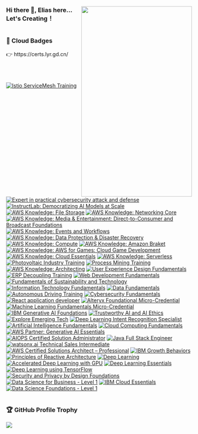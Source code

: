 

<h1 ></h1>

<div>
  <img src="https://cdn.jsdelivr.net/gh/OrekiYuta/OrekiYuta@1.0.1/OrekiYuta.png"  height="515" width="300" align="right">
</div>

### Hi there 👋, Elias here... Let's Creating！

<h1></h1>
<div>
  <h3>🥇 Cloud Badges</h3>
    👉 https://certs.lyr.gd.cn/

<br/><br/>

<!--START_SECTION:badges-->
[![Istio ServiceMesh Training](https://images.credly.com/size/110x110/images/c4188dcc-9c7e-428c-843d-83ac6cacb44c/blob)](http://www.credly.com/badges/03d7c8c0-4e55-4c6d-acd8-4b0bb478e219 "Istio ServiceMesh Training")
[![Expert in practical cybersecurity attack and defense](https://images.credly.com/size/110x110/images/72d23158-7a73-4339-b3f5-db9093b9dc0b/blob)](http://www.credly.com/badges/51241996-ac73-4b68-b74e-17cb1c318856 "Expert in practical cybersecurity attack and defense")
[![InstructLab: Democratizing AI Models at Scale](https://images.credly.com/size/110x110/images/d739a868-f29a-4754-a49c-cde9ac936ef7/InstructLab_20Democratizing_20AI_20Models_20at_20Scale_20Foundational.png)](http://www.credly.com/badges/be1ff749-c8ba-4abc-8958-093555838637 "InstructLab: Democratizing AI Models at Scale")
[![AWS Knowledge: File Storage](https://images.credly.com/size/110x110/images/a894153e-1762-4870-83b9-150ff294d7fb/image.png)](http://www.credly.com/badges/98f03c36-977e-4adc-8d7c-73be17d23213 "AWS Knowledge: File Storage")
[![AWS Knowledge: Networking Core](https://images.credly.com/size/110x110/images/e75f222b-7f75-4d7b-8a6a-67d68aa59d62/image.png)](http://www.credly.com/badges/02e2f6fd-62e6-46e4-a19d-4a9cfe7ffdba "AWS Knowledge: Networking Core")
[![AWS Knowledge: Media & Entertainment: Direct-to-Consumer and Broadcast Foundations](https://images.credly.com/size/110x110/images/0c6f66be-4cd6-4d98-b132-a9a87dc6ecbe/image.png)](http://www.credly.com/badges/7f5e81cd-f4be-4166-919e-6999f9218541 "AWS Knowledge: Media & Entertainment: Direct-to-Consumer and Broadcast Foundations")
[![AWS Knowledge: Events and Workflows](https://images.credly.com/size/110x110/images/65b806c9-c09d-4125-bfb0-8fc87f4699ac/image.png)](http://www.credly.com/badges/304dcaab-aefb-40cd-b898-c2d1c458b9d6 "AWS Knowledge: Events and Workflows")
[![AWS Knowledge: Data Protection & Disaster Recovery](https://images.credly.com/size/110x110/images/b8766b97-8362-4948-a08c-d4fbd2cda57c/image.png)](http://www.credly.com/badges/1090a493-6f59-4e38-9fc6-3370573ebcd0 "AWS Knowledge: Data Protection & Disaster Recovery")
[![AWS Knowledge: Compute](https://images.credly.com/size/110x110/images/eba18772-5ecf-471b-b8af-dda79815b544/image.png)](http://www.credly.com/badges/3c684f5f-3190-49bc-9fa2-69d38ab2629c "AWS Knowledge: Compute")
[![AWS Knowledge: Amazon Braket](https://images.credly.com/size/110x110/images/cb9ef1ba-f010-4a39-881b-65dce3e5df68/image.png)](http://www.credly.com/badges/ad250bf8-f809-4d8b-a414-cd4ccdec94d2 "AWS Knowledge: Amazon Braket")
[![AWS Knowledge: AWS for Games: Cloud Game Development](https://images.credly.com/size/110x110/images/1e1e332c-cbe5-4358-9491-748cc5c5d15f/image.png)](http://www.credly.com/badges/7a374012-7b3a-4e9a-a080-78c9ef248f0f "AWS Knowledge: AWS for Games: Cloud Game Development")
[![AWS Knowledge: Cloud Essentials](https://images.credly.com/size/110x110/images/ec621e2a-c8f0-4459-806c-ae11829d372a/image.png)](http://www.credly.com/badges/e08ea748-2eb4-463e-98fe-f99b3ee37391 "AWS Knowledge: Cloud Essentials")
[![AWS Knowledge: Serverless](https://images.credly.com/size/110x110/images/e07c6cc4-b737-4d7e-8ce8-66b6b7a60367/image.png)](http://www.credly.com/badges/4c5f6a68-ce98-4904-995f-e01dacaa0cce "AWS Knowledge: Serverless")
[![Photovoltaic Industry Training](https://images.credly.com/size/110x110/images/3084256a-abbf-44f1-a46c-4f081a507595/blob)](http://www.credly.com/badges/338b8e58-77f3-4a77-a057-beded5ed61c8 "Photovoltaic Industry Training")
[![Process Mining Training](https://images.credly.com/size/110x110/images/52160d67-744a-4134-b432-62a2ce3d62d7/image.png)](http://www.credly.com/badges/02f4ff40-7c91-4102-a914-d4672a216f1a "Process Mining Training")
[![AWS Knowledge: Architecting](https://images.credly.com/size/110x110/images/519a6dba-f145-4c1a-85a2-1d173d6898d9/image.png)](http://www.credly.com/badges/cb3e1448-8933-4efe-80ee-13d9e4da8f2b "AWS Knowledge: Architecting")
[![User Experience Design Fundamentals](https://images.credly.com/size/110x110/images/255f1178-a3ba-4738-a494-02b046fbec10/image.png)](http://www.credly.com/badges/06bb9fa3-cd04-4865-bb02-6384374eb116 "User Experience Design Fundamentals")
[![ERP Decoupling Training](https://images.credly.com/size/110x110/images/acedf554-8a50-474f-bf99-6a8bd0503662/image.png)](http://www.credly.com/badges/d59349ba-5bf7-432d-b4f4-30db75a67003 "ERP Decoupling Training")
[![Web Development Fundamentals](https://images.credly.com/size/110x110/images/0c1c6eed-818c-4f78-bfaa-7ea8704c863a/image.png)](http://www.credly.com/badges/371f5ca7-d16e-488b-a34a-a8ae542ccfdf "Web Development Fundamentals")
[![Fundamentals of Sustainability and Technology](https://images.credly.com/size/110x110/images/cef0e894-8024-4a89-8337-c7ee295aef19/image.png)](http://www.credly.com/badges/3724e0b8-d281-4409-9f84-84aa6211e7d3 "Fundamentals of Sustainability and Technology")
[![Information Technology Fundamentals](https://images.credly.com/size/110x110/images/e807f203-a235-4c69-b9ee-f31bf015af6f/image.png)](http://www.credly.com/badges/69a8555f-69b6-4d67-8e2e-7c27b3124923 "Information Technology Fundamentals")
[![Data Fundamentals](https://images.credly.com/size/110x110/images/edaf0f19-2df0-4759-8871-7b1b44687f53/image.png)](http://www.credly.com/badges/73eff7d5-1b95-4842-a785-fdf8b1077c24 "Data Fundamentals")
[![Autonomous Driving Training](https://images.credly.com/size/110x110/images/67696de5-1b7c-415c-8727-a614530d3529/image.png)](http://www.credly.com/badges/4e233d31-f6d3-4aa1-828c-4f1d3655330f "Autonomous Driving Training")
[![Cybersecurity Fundamentals](https://images.credly.com/size/110x110/images/50b96632-6cbb-40b7-ac0e-b83f49ff7f94/image.png)](http://www.credly.com/badges/4bf5ceec-1caf-413e-8f0e-ca59ba2b8c8f "Cybersecurity Fundamentals")
[![React application developer](https://images.credly.com/size/110x110/images/9ba4cd3c-c714-4e80-9a78-1d3458416ef5/image.png)](http://www.credly.com/badges/60d28ba6-8d7d-4acc-a1f5-859a87f4f963 "React application developer")
[![Alteryx Foundational Micro-Credential](https://images.credly.com/size/110x110/images/1ec9c0f8-60f4-4c96-8fc8-2442b9022a12/image.png)](http://www.credly.com/badges/8ed8265e-ad57-4b41-a7a7-9ea00f6afcaa "Alteryx Foundational Micro-Credential")
[![Machine Learning Fundamentals Micro-Credential](https://images.credly.com/size/110x110/images/70b7f41e-7711-426d-8e87-e6a7b14d3790/image.png)](http://www.credly.com/badges/61085a7b-af10-4c0b-9b63-d02e2fdadaf5 "Machine Learning Fundamentals Micro-Credential")
[![IBM Generative AI Foundations](https://images.credly.com/size/110x110/images/3f47012c-5e2c-4c8a-98a4-6e6e96571926/AI-Generative-AI-Foundations.png)](http://www.credly.com/badges/3ccbb524-b856-40c6-8cfc-edc684fda6a1 "IBM Generative AI Foundations")
[![Trustworthy AI and AI Ethics](https://images.credly.com/size/110x110/images/25d0ed8f-02ee-4277-bf8f-2dacfe123a79/Trustworthy-AI-and-AI-Ethics-Foundations.png)](http://www.credly.com/badges/8fdb27a9-4bc3-45b9-a499-c26463af8188 "Trustworthy AI and AI Ethics")
[![Explore Emerging Tech](https://images.credly.com/size/110x110/images/c6f4a830-11d9-46ba-a061-8ac2e5a099e9/Explore_Emerging_Tech.png)](http://www.credly.com/badges/1b509054-1e8c-427a-808d-8bd33f9f650e "Explore Emerging Tech")
[![Deep Learning Intent Recognition Specialist](https://images.credly.com/size/110x110/images/087d9a9f-ea47-4d95-82fb-adfed803a851/image.png)](http://www.credly.com/badges/fe24dea8-2c6e-4ce8-a11d-d1fabca3e1a9 "Deep Learning Intent Recognition Specialist")
[![Artificial Intelligence Fundamentals](https://images.credly.com/size/110x110/images/82b908e1-fdcd-4785-9d32-97f11ccbcf08/image.png)](http://www.credly.com/badges/df08d1bf-c77d-445c-8c9f-4ea40c578c28 "Artificial Intelligence Fundamentals")
[![Cloud Computing Fundamentals](https://images.credly.com/size/110x110/images/5624b38a-5471-4d5c-a2bd-f4575babaa61/image.png)](http://www.credly.com/badges/d943422d-ebf7-4041-93c8-1a1870737262 "Cloud Computing Fundamentals")
[![AWS Partner: Generative AI Essentials](https://images.credly.com/size/110x110/images/145a5de8-7390-4d57-b4cb-a10e2f9394e2/image.png)](http://www.credly.com/badges/ede610d4-d2a1-4508-8f96-0d7dd30ac5de "AWS Partner: Generative AI Essentials")
[![AIOPS Certified Solution Administrator](https://images.credly.com/size/110x110/images/cddc2936-8041-4055-932a-28d19313fecd/image.png)](http://www.credly.com/badges/ad692fd7-f617-4644-8231-87df0272d0b4 "AIOPS Certified Solution Administrator")
[![Java Full Stack Engineer](https://images.credly.com/size/110x110/images/2d8f2056-83bb-4692-bf47-f8162197432e/image.png)](http://www.credly.com/badges/6c5ceb0a-b35c-40eb-a9cf-2969cb784862 "Java Full Stack Engineer")
[![watsonx.ai Technical Sales Intermediate](https://images.credly.com/size/110x110/images/e776e507-65f6-473c-b025-83211d94dd25/image.png)](http://www.credly.com/badges/318ae0e8-a295-4252-b3b4-55649c66dd1e "watsonx.ai Technical Sales Intermediate")
[![AWS Certified Solutions Architect – Professional](https://images.credly.com/size/110x110/images/2d84e428-9078-49b6-a804-13c15383d0de/image.png)](http://www.credly.com/badges/3ead07d6-e3fb-4ccc-9fc4-fa8ce4bb34f7 "AWS Certified Solutions Architect – Professional")
[![IBM Growth Behaviors](https://images.credly.com/size/110x110/images/d244c828-b281-4669-9b3b-761fdd4ea870/IBM-Growth-Behaviors.png)](http://www.credly.com/badges/093d3413-6379-402c-9f94-4960a7931b0b "IBM Growth Behaviors")
[![Principles of Reactive Architecture](https://images.credly.com/size/110x110/images/a9be4a4d-dd5d-4131-9e6c-7145d85e3ee9/blob)](http://www.credly.com/badges/7c046a32-5a92-42c9-a613-7e9f149f425c "Principles of Reactive Architecture")
[![Deep Learning](https://images.credly.com/size/110x110/images/19df5d04-16a5-4c4f-8ea1-1ed5512013f4/blob)](http://www.credly.com/badges/f1fc04cf-62c9-486b-a4dd-713d0d4be85e "Deep Learning")
[![Accelerated Deep Learning with GPU](https://images.credly.com/size/110x110/images/ce22d252-c0ef-4e57-9840-9e1ce22820a9/blob)](http://www.credly.com/badges/f141e86e-cea9-4cf2-8dde-aed9a9296076 "Accelerated Deep Learning with GPU")
[![Deep Learning Essentials](https://images.credly.com/size/110x110/images/ef4b79d9-5b12-4d26-b4f2-a8fc22b0351b/blob)](http://www.credly.com/badges/50b35220-79f2-4256-8041-df08c74c7a80 "Deep Learning Essentials")
[![Deep Learning using TensorFlow](https://images.credly.com/size/110x110/images/ba85e07d-8263-4f30-b39b-d79883ee558c/blob)](http://www.credly.com/badges/c4be0dcb-76c3-4091-97d1-0916858827d0 "Deep Learning using TensorFlow")
[![Security and Privacy by Design Foundations](https://images.credly.com/size/110x110/images/c1ca6570-bdc6-40e9-8992-722050788418/Security-_-Privacy-by-Design-Foundational.png)](http://www.credly.com/badges/3507e118-59e1-4075-8310-50807c01598b "Security and Privacy by Design Foundations")
[![Data Science for Business - Level 1](https://images.credly.com/size/110x110/images/547b89ab-8749-4dfa-8ace-edf4fc6af3be/blob)](http://www.credly.com/badges/f4d64785-1334-4d9f-af67-2fe21db4fbfd "Data Science for Business - Level 1")
[![IBM Cloud Essentials](https://images.credly.com/size/110x110/images/7d768acf-ce3c-4a05-9778-a5013b1211c9/blob)](http://www.credly.com/badges/e5dab254-625f-4219-92aa-30c01008b730 "IBM Cloud Essentials")
[![Data Science Foundations - Level 1](https://images.credly.com/size/110x110/images/5950e6bd-1d0b-40f0-9313-4b2fa36622ce/blob)](http://www.credly.com/badges/360b235b-897c-4063-b183-64d295542ae4 "Data Science Foundations - Level 1")
<!--END_SECTION:badges-->
</div>

<h1></h1>
<div>
  <h3>🏆 GitHub Profile Trophy</h3>
  <img src="https://github-profile-trophy.vercel.app/?username=orekiyuta&column=5"/>
</div>
